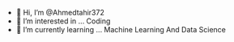 - 👋 Hi, I’m @Ahmedtahir372
- 👀 I’m interested in ... Coding 
- 🌱 I’m currently learning ... Machine Learning And Data Science 


<!---
Ahmedtahir372/Ahmedtahir372 is a ✨ special ✨ repository because its `README.md` (this file) appears on your GitHub profile.
You can click the Preview link to take a look at your changes.
--->

